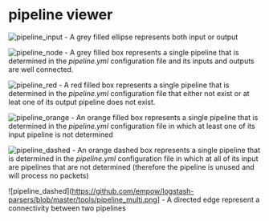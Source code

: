 # pipeline viewer


![pipeline_input](https://github.com/empow/logstash-parsers/blob/master/tools/pipeline_input.png) - A grey filled ellipse represents both input or output

![pipeline_node](https://github.com/empow/logstash-parsers/blob/master/tools/pipeline_node.png) - A grey filled box represents a single pipeline that is determined in the *pipeline.yml* configuration file and its inputs and outputs are well connected.

![pipeline_red](https://github.com/empow/logstash-parsers/blob/master/tools/pipeline_node_red.png) - A red filled box represents a single pipeline that is determined in the *pipeline.yml* configuration file that either not exist or at leat one of its output pipeline does not exist.

![pipeline_orange](https://github.com/empow/logstash-parsers/blob/master/tools/pipeline_node_orange.png) - An orange filled box represents a single pipeline that is determined in the *pipeline.yml* configuration file in which at least one of its input pipeline is not determined

![pipeline_dashed](https://github.com/empow/logstash-parsers/blob/master/tools/pipeline_node_dashed.png) - An orange dashed box represents a single pipeline that is determined in the *pipeline.yml* configuration file in which at all of its input are pipelines that are not determined (therefore the pipeline is unused and will process no packets)

![pipeline_dashed](https://github.com/empow/logstash-parsers/blob/master/tools/pipeline_multi.png] - A directed edge represent a connectivity between two pipelines
